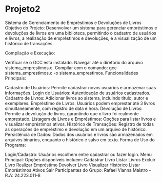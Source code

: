 # Projeto2
Sistema de Gerenciamento de Empréstimos e Devoluções de Livros
Objetivo do Projeto:
Desenvolver um sistema para gerenciar empréstimos e devoluções de livros em uma biblioteca, permitindo o cadastro de usuários e livros, a realização de empréstimos e devoluções, e a visualização de um histórico de transações.

Compilação e Execução:

Verificar se o GCC está instalado.
Navegar até o diretório do arquivo sistema_emprestimos.c.
Compilar com o comando: gcc sistema_emprestimos.c -o sistema_emprestimos.
Funcionalidades Principais:

Cadastro de Usuários: Permite cadastrar novos usuários e armazenar suas informações.
Login de Usuários: Autenticação de usuários cadastrados.
Cadastro de Livros: Adicionar livros ao sistema, incluindo título, autor e exemplares.
Empréstimo de Livros: Usuários podem emprestar até 3 livros simultaneamente, com registro de data e hora.
Devolução de Livros: Permite a devolução de livros, garantindo que o livro foi realmente emprestado.
Listagem de Livros e Empréstimos: Opções para listar livros e visualizar empréstimos ativos.
Histórico de Transações: Registro de todas as operações de empréstimo e devolução em um arquivo de histórico.
Persistência de Dados: Dados dos usuários e livros são armazenados em arquivos binários, enquanto o histórico é salvo em texto.
Forma de Uso do Programa:

Login/Cadastro: Usuários escolhem entre cadastrar ou fazer login.
Menu Principal: Opções disponíveis incluem:
Cadastrar Livro
Listar Livros
Excluir Livro
Realizar Empréstimo
Devolver Livro
Visualizar Histórico
Listar Empréstimos Ativos
Sair
Participantes do Grupo:
Rafael Vianna Maistro - R.A: 24.223.011-8
